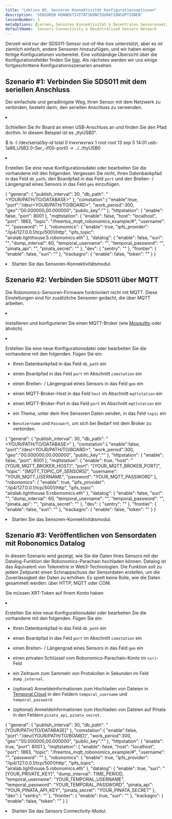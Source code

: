 ```yaml
---
title: "Lektion #5, Sensoren Konnektivität Konfigurationsoptionen"
description: 'SENSOREN KONNEKTIVITÄTSKONFIGURATIONSOPTIONEN'
lessonNumber: 5
metaOptions: [Lernen, Sensoren Konnektivität & Dezentrales Sensorennetzwerk]
defaultName:  Sensors Connectivity & Decentralized Sensors Network
---
```


Derzeit wird nur der SDS011-Sensor out-of-the-box unterstützt, aber es ist ziemlich einfach, andere Sensoren hinzuzufügen, und wir haben einige fertige Konfigurationen vorbereitet. Eine vollständige Übersicht über die Konfigurationsfelder finden Sie [hier](https://github.com/airalab/sensors-connectivity/tree/master/connectivity/config). Als nächstes werden wir uns einige fortgeschrittene Konfigurationsszenarien ansehen.

## Szenario #1: Verbinden Sie SDS011 mit dem seriellen Anschluss

Der einfachste und geradlinigste Weg, Ihren Sensor mit dem Netzwerk zu verbinden, besteht darin, den seriellen Anschluss zu verwenden. 

<List type="numbers">

<li>

Schließen Sie Ihr Board an einen USB-Anschluss an und finden Sie den Pfad dorthin. In diesem Beispiel ist es „ttyUSB0“.


<LessonCodeWrapper codeClass="big-code" language="bash">$ ls -l /dev/serial/by-id
total 0
lrwxrwxrwx 1 root root 13 sep 5 14:01 usb-1a86_USB2.0-Ser_-if00-port0 -> ../../ttyUSB0</LessonCodeWrapper>
</li>

<li>

Erstellen Sie eine neue Konfigurationsdatei oder bearbeiten Sie die vorhandene mit den folgenden. Vergessen Sie nicht, Ihren Datenbankpfad in das Feld `db_path`, den Boardpfad in das Feld `port` und den Breiten- / Längengrad eines Sensors in das Feld `geo` einzufügen.

<LessonCodeWrapper codeClass="big-code" language="json">{
   "general": {
      "publish_interval": 30,
      "db_path": "<YOUR/PATH/TO/DATABASE>"
   },
   "comstation":{
      "enable":true,
      "port":"/dev/<YOUR/PATH/TO/BOARD>",
      "work_period":300,
      "geo":"00.000000,00.000000",
      "public_key":""
   },
   "httpstation": {
      "enable": false,
      "port": 8001
   },
   "mqttstation": {
      "enable": false,
      "host": "localhost",
      "port": 1883,
      "topic": "/freertos_mqtt_robonomics_example/#",
      "username": "",
      "password": ""
   },
   "robonomics": {
      "enable": true,
      "ipfs_provider": "/ip4/127.0.0.1/tcp/5001/http",
      "ipfs_topic": "airalab.lighthouse.5.robonomics.eth"
   },
   "datalog": {
      "enable": false,
      "suri": "",
      "dump_interval": 60,
      "temporal_username": "",
      "temporal_password": "",
      "pinata_api": "",
      "pinata_secret": ""
   },
   "dev": {
      "sentry": ""
   },
   "frontier": {
      "enable": false,
      "suri": ""
   },
   "trackagro": {
      "enable": false,
      "token": ""
   }
}</LessonCodeWrapper>

</li>

<li>Starten Sie das Sensoren-Konnektivitätsmodul.</li>

</List>


## Szenario #2: Verbinden Sie SDS011 über MQTT

<RoboAcademyNote type="okay" title="INFO">Die Robonomics-Sensoren-Firmware funktioniert nicht mit MQTT. Diese Einstellungen sind für zusätzliche Sensoren gedacht, die über MQTT arbeiten.
</RoboAcademyNote>

<List type="numbers">

<li>

Installieren und konfigurieren Sie einen MQTT-Broker (wie [Mosquitto](https://mosquitto.org/) oder ähnlich).

</li>

<li>

Erstellen Sie eine neue Konfigurationsdatei oder bearbeiten Sie die vorhandene mit den folgenden. Fügen Sie ein:

- Ihren Datenbankpfad in das Feld `db_path` ein

- einen Boardpfad in das Feld `port` im Abschnitt `comstation` ein

- einen Breiten- / Längengrad eines Sensors in das Feld `geo` ein

- einen MQTT-Broker-Host in das Feld `host` im Abschnitt `mqttstation` ein

- einen MQTT-Broker-Port in das Feld `port` im Abschnitt `mqttstation` ein

- ein Thema, unter dem Ihre Sensoren Daten senden, in das Feld `topic` ein

- `Benutzername` und `Passwort`, um sich bei Bedarf mit dem Broker zu verbinden.


<LessonCodeWrapper codeClass="big-code" language="json">{
   "general": {
      "publish_interval": 30,
      "db_path": "<YOUR/PATH/TO/DATABASE>"
   },
   "comstation":{
      "enable":false,
      "port":"/dev/<YOUR/PATH/TO/BOARD>",
      "work_period":300,
      "geo":"00.000000,00.000000",
      "public_key":""
   },
   "httpstation": {
      "enable": false,
      "port": 8001
   },
   "mqttstation": {
      "enable": true,
      "host": "[YOUR_MQTT_BROKER_HOST]",
      "port": "[YOUR_MQTT_BROKER_PORT]",
      "topic": "[MQTT_TOPIC_OF_SENSORS]",
      "username": "YOUR_MQTT_USERNAME",
      "password": "YOUR_MQTT_PASSWORD"
   },
   "robonomics": {
      "enable": true,
      "ipfs_provider": "/ip4/127.0.0.1/tcp/5001/http",
      "ipfs_topic": "airalab.lighthouse.5.robonomics.eth"
   },
   "datalog": {
      "enable": false,
      "suri": "",
      "dump_interval": 60,
      "temporal_username": "",
      "temporal_password": "",
      "pinata_api": "",
      "pinata_secret": ""
   },
   "dev": {
      "sentry": ""
   },
   "frontier": {
      "enable": false,
      "suri": ""
   },
   "trackagro": {
      "enable": false,
      "token": ""
   }
}</LessonCodeWrapper>

</li>

<li>Starten Sie das Sensoren-Konnektivitätsmodul.</li>

</List>

## Szenario #3: Veröffentlichen von Sensordaten mit Robonomics Datalog

In diesem Szenario wird gezeigt, wie Sie die Daten Ihres Sensors mit der Datalog-Funktion der Robonomics-Parachain hochladen können. Datalog ist das Äquivalent von Telemetrie in Web3-Technologien. Die Funktion soll zu jedem Zeitpunkt einen Schnappschuss der Sensordaten erstellen, um die Zuverlässigkeit der Daten zu erhöhen. Es spielt keine Rolle, wie die Daten gesammelt werden: über HTTP, MQTT oder COM.

<RoboAcademyNote type="warning" title="WARNING">Sie müssen XRT-Token auf Ihrem Konto haben
</RoboAcademyNote>

<List type="numbers">

<li>

Erstellen Sie eine neue Konfigurationsdatei oder bearbeiten Sie die vorhandene mit den folgenden. Fügen Sie ein:

- Ihren Datenbankpfad in das Feld `db_path` ein

- einen Boardpfad in das Feld `port` im Abschnitt `comstation` ein

- einen Breiten- / Längengrad eines Sensors in das Feld `geo` ein

- einen privaten Schlüssel vom Robonomics-Parachain-Konto im `suri`-Feld

- ein Zeitraum zum Sammeln von Protokollen in Sekunden im Feld `dump_interval`.

- (optional) Anmeldeinformationen zum Hochladen von Dateien in [Temporal.Cloud](http://Temporal.Cloud) in den Feldern `temporal_username` und `temporal_password`.

- (optional) Anmeldeinformationen zum Hochladen von Dateien auf Pinata in den Feldern `pinata_api`, `pinata_secret`.

<LessonCodeWrapper codeClass="big-code" language="json">{
   "general": {
      "publish_interval": 30,
      "db_path": "[YOUR/PATH/TO/DATABASE]"
   },
   "comstation":{
      "enable":false,
      "port":"/dev/[YOUR/PATH/TO/BOARD]",
      "work_period":300,
      "geo":"00.000000,00.000000",
      "public_key":""
   },
   "httpstation": {
      "enable": true,
      "port": 8001
   },
   "mqttstation": {
      "enable": false,
      "host": "localhost",
      "port": 1883,
      "topic": "/freertos_mqtt_robonomics_example/#",
      "username": "",
      "password": ""
   },
   "robonomics": {
      "enable": true,
      "ipfs_provider": "/ip4/127.0.0.1/tcp/5001/http",
      "ipfs_topic": "airalab.lighthouse.5.robonomics.eth"
   },
   "datalog": {
      "enable": true,
      "suri": "[YOUR_PRIVATE_KEY]",
      "dump_interval": TIME_PERIOD,
      "temporal_username": "YOUR_TEMPORAL_USERNAME",
      "temporal_password": "YOUR_TEMPORAL_PASSWORD",
      "pinata_api": "YOUR_PINATA_API_KEY",
      "pinata_secret": "YOUR_PINATA_SECRET"
   },
   "dev": {
      "sentry": ""
   },
   "frontier": {
      "enable": true,
      "suri": ""
   },
   "trackagro": {
      "enable": false,
      "token": ""
   }
}</LessonCodeWrapper>

</li>

<li>Starten Sie das Sensors Connectivity-Modul.</li>

</List>